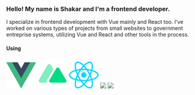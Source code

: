 ### Hello! My name is Shakar and I'm a frontend developer.
I specialize in frontend development with Vue mainly and React too.
I've worked on various types of projects from small websites to government entreprise systems, utilizing Vue and React and other tools in the process.

#### Using
<img src="/vue-js.svg" width='80px' /> <img src="/nuxtjs.svg" width='80px' /> 
<img src="/react.svg" width='80px' /> <img src="/nextjs-black.svg#gh-light-mode-only" width='80px' /> <img src="/nextjs-white.svg#gh-dark-mode-only" width='80px' />
